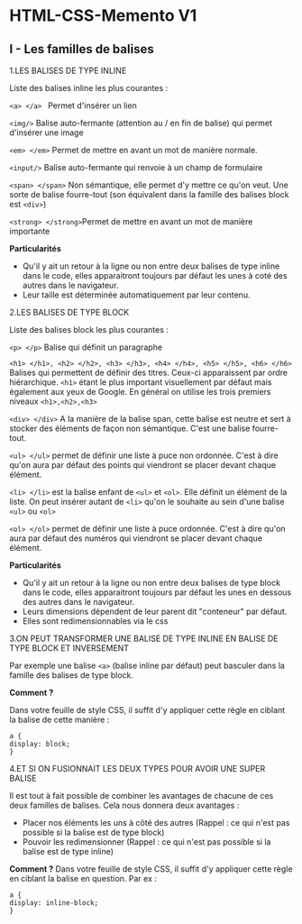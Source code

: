 # HTML-CSS-Memento V1

## I - Les familles de balises

1.LES BALISES DE TYPE INLINE

Liste des balises inline les plus courantes :

```<a> </a> ``` Permet d'insérer un lien

```<img/>``` Balise auto-fermante (attention au / en fin de balise) qui permet d'insérer une image

```<em> </em>``` Permet de mettre en avant un mot de manière normale.

```<input/>``` Balise auto-fermante qui renvoie à un champ de formulaire

```<span> </span>``` Non sémantique, elle permet d'y mettre ce qu'on veut. Une sorte de balise fourre-tout (son équivalent dans la famille des balises block est ```<div>```)

```<strong> </strong>```Permet de mettre en avant un mot de manière importante

**Particularités**
- Qu'il y ait un retour à la ligne ou non entre deux balises de type inline dans le code, elles apparaitront toujours par défaut les unes à coté des autres dans le navigateur.
- Leur taille est déterminée automatiquement par leur contenu.


2.LES BALISES DE TYPE BLOCK

Liste des balises block les plus courantes :

```<p> </p>``` Balise qui définit un paragraphe

```<h1> </h1>, <h2> </h2>, <h3> </h3>, <h4> </h4>, <h5> </h5>, <h6> </h6>``` Balises qui permettent de définir des titres. Ceux-ci apparaissent par ordre hiérarchique. ```<h1>``` étant le plus important visuellement par défaut mais également aux yeux de Google. En général on utilise les trois premiers niveaux ```<h1>,<h2>,<h3>```

```<div> </div>``` A la manière de la balise span, cette balise est neutre et sert à stocker des éléments de façon non sémantique. C'est une balise fourre-tout.

```<ul> </ul>``` permet de définir une liste à puce non ordonnée. C'est à dire qu'on aura par défaut des points qui viendront se placer devant chaque élément.

 ```<li> </li>``` est la balise enfant de ```<ul>``` et ```<ol>```. Elle définit un élément de la liste. On peut insérer autant de ```<li>``` qu'on le souhaite au sein d'une balise ```<ul>``` ou ```<ol>```
 
```<ol> </ol>``` permet de définir une liste à puce ordonnée. C'est à dire qu'on aura par défaut des numéros qui viendront se placer devant chaque élément.

**Particularités**
- Qu'il y ait un retour à la ligne ou non entre deux balises de type block dans le code, elles apparaitront toujours par défaut les unes en dessous des autres dans le navigateur.
- Leurs dimensions dépendent de leur parent dit "conteneur" par défaut.
- Elles sont redimensionnables via le css
 

3.ON PEUT TRANSFORMER UNE BALISE DE TYPE INLINE EN BALISE DE TYPE BLOCK ET INVERSEMENT

Par exemple une balise ```<a>``` (balise inline par défaut) peut basculer dans la famille des balises de type block.

**Comment ?**
 
Dans votre feuille de style CSS, il suffit d'y appliquer cette règle en ciblant la balise de cette manière : 
```
a {
display: block;
}
```


4.ET SI ON FUSIONNAIT LES DEUX TYPES POUR AVOIR UNE SUPER BALISE

Il est tout à fait possible de combiner les avantages de chacune de ces deux familles de balises. Cela nous donnera deux avantages :
- Placer nos éléments les uns à côté des autres (Rappel : ce qui n'est pas possible si la balise est de type block)
- Pouvoir les redimensionner (Rappel : ce qui n'est pas possible si la balise est de type inline)

**Comment ?**
Dans votre feuille de style CSS, il suffit d'y appliquer cette règle en ciblant la balise en question. Par ex : 
```
a {
display: inline-block;
}
```
